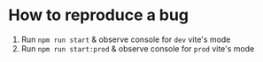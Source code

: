 # How to reproduce a bug

1. Run `npm run start` & observe console for `dev` vite's mode
2. Run `npm run start:prod` & observe console for `prod` vite's mode
